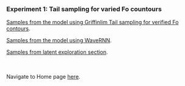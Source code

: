 
### Experiment 1: Tail sampling for varied Fo countours


[Samples from the model using Griffinlim Tail sampling for verified Fo contours](https://d-byrne1.github.io/mscproject/experiment_1a.html).
<br>

[Samples from the model using WaveRNN](https://d-byrne1.github.io/mscproject/experiment_1b.html).
<br>

[Samples from latent exploration section](https://d-byrne1.github.io/mscproject/experiment_1c.html).




<br><br>
Navigate to Home page [here](https://d-byrne1.github.io/mscproject/index.html).

